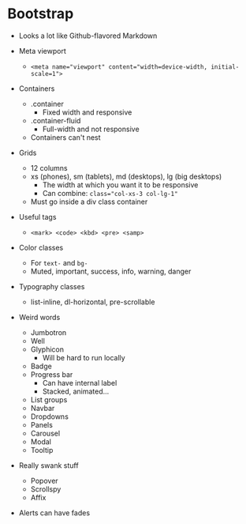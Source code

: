 # Bootstrap

- Looks a lot like Github-flavored Markdown

- Meta viewport
  - `<meta name="viewport" content="width=device-width, initial-scale=1">`
- Containers
  - .container
    - Fixed width and responsive
  - .container-fluid
    - Full-width and not responsive
  - Containers can't nest
- Grids
  - 12 columns
  - xs (phones), sm (tablets), md (desktops), lg (big desktops)
    - The width at which you want it to be responsive
    - Can combine: `class="col-xs-3 col-lg-1"`
  - Must go inside a div class container
- Useful tags
  - `<mark> <code> <kbd> <pre> <samp>`
- Color classes
  - For `text-` and `bg-`
  - Muted, important, success, info, warning, danger
- Typography classes
  - list-inline, dl-horizontal, pre-scrollable
- Weird words
  - Jumbotron
  - Well
  - Glyphicon
    - Will be hard to run locally
  - Badge
  - Progress bar
    - Can have internal label
    - Stacked, animated...
  - List groups
  - Navbar
  - Dropdowns
  - Panels
  - Carousel
  - Modal
  - Tooltip
- Really swank stuff
  - Popover
  - Scrollspy
  - Affix
- Alerts can have fades
